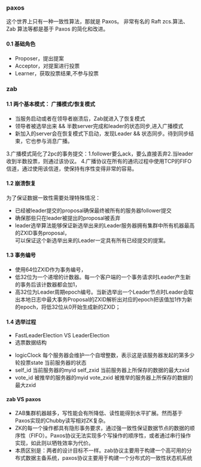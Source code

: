 ### paxos
这个世界上只有一种一致性算法，那就是 Paxos。
非常有名的 Raft zcs.算法、Zab 算法等都是基于 Paxos 的简化和改进。

#### 0.1 基础角色
* Proposer，提出提案 
* Acceptor，对提案进行投票
* Learner，获取投票结果,不参与投票






### zab
#### 1.1 两个基本模式： 广播模式/恢复模式
* 当服务启动或者在领导者崩溃后，Zab就进入了恢复模式
* 领导者被选举出来 && 半数server完成和leader的状态同步,进入广播模式
* 新加入的server会在恢复模式下启动，发现Leader && 状态同步。待到同步结束，它也参与消息广播。

3.广播模式简化了2pc的事务提交：1.follower要么ack，要么直接丢弃2.当leader 收到半数投票，则通过该协议。
4.广播协议在所有的通讯过程中使用TCP的FIFO信道，通过使用该信道，使保持有序性变得非常的容易。

#### 1.2 崩溃恢复
为了保证数据一致性需要处理特殊情况：
* 已经被leader提交的proposal确保最终被所有的服务器follower提交
* 确保那些只在leader被提出的proposal被丢弃
* leader选举算法能够保证新选举出来的Leader服务器拥有集群中所有机器最高的ZXID事务proposal，  
  可以保证这个新选举出来的Leader一定具有所有已经提交的提案。


#### 1.3 事务编号
* 使用64位ZXID作为事务编号，
* 低32位为一个递增的计数器。每一个客户端的一个事务请求时Leader产生新的事务后该计数器都会加1，
* 高32位为Leader周期epoch编号。当新选举出一个Leader节点时Leader会取出本地日志中最大事务Proposal的ZXID解析出对应的epoch把该值加1作为新的epoch，将低32位从0开始生成新的ZXID；

#### 1.4 选举过程
* FastLeaderElection VS LeaderElection
* 选票数据结构
- logicClock 每个服务器会维护一个自增整数，表示这是该服务器发起的第多少轮投票state 当前服务器的状态
- self_id 当前服务器的myid self_zxid 当前服务器上所保存的数据的最大zxid
- vote_id 被推举的服务器的myid vote_zxid 被推举的服务器上所保存的数据的最大zxid


#### zab VS paxos
* ZAB集群机器越多，写性能会有所降低、读性能得到水平扩展。然而基于Paxos实现的Chubby读写相对ZK复杂。
* ZK的每一个操作都具有隐形事务要求，通过强一致性保证数据节点的数据的顺序性（FIFO）。Paxos协议无法实现多个写操作的顺序性，或者通过串行操作实现，如此则以牺牲效率为代价。
* 本质区别是：两者的设计目标不一样。zab协议主要用于构建一个高可用的分布式数据主备系统，paxos协议主要用于构建一个分布式的一致性状态机系统







